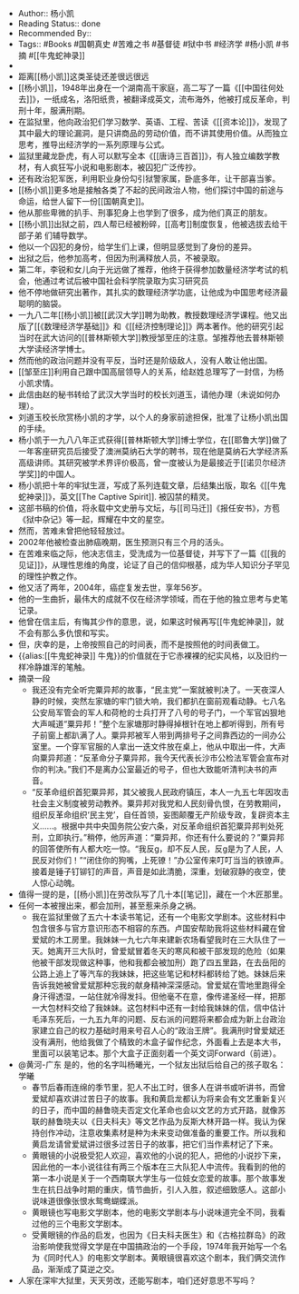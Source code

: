 - Author:: 杨小凯
- Reading Status:: done
- Recommended By:: 
- Tags:: #Books #国朝真史 #苦难之书 #基督徒 #狱中书 #经济学 #杨小凯 #书摘 #[[牛鬼蛇神录]]
- 
- 距离[[杨小凯]]这类圣徒还差很远很远
- [[杨小凯]]，1948年出身在一个湖南高干家庭，高二写了一篇《[[中国往何处去]]》，一纸成名，洛阳纸贵，被翻译成英文，流布海外，他被打成反革命，判刑十年，服满刑期。
- 在监狱里，他向政治犯们学习数学、英语、工程、苦读《[[资本论]]》，发现了其中最大的理论漏洞，是只讲商品的劳动价值，而不讲其使用价值。从而独立思考，推导出经济学的一系列原理与公式。
- 监狱里藏龙卧虎，有人可以默写全本《[[唐诗三百首]]》，有人独立编数学教材，有人疯狂写小说和电影剧本，被囚犯广泛传抄。
- 还有政治犯军医，利用职业身份勾引狱警家属，卧底多年，让干部喜当爹。
- [[杨小凯]]更多地是接触各类了不起的民间政治人物，他们探讨中国的前途与命运，给世人留下一份[[国朝真史]]。
- 他从那些卑微的扒手、刑事犯身上也学到了很多，成为他们真正的朋友。
- [[杨小凯]]出狱之前，四人帮已经被粉碎，[[高考]]制度恢复，他被选拔去给干部子弟 们辅导数学。
- 他以一个囚犯的身份，给学生们上课，但明显感觉到了身份的差异。
- 出狱之后，他参加高考，但因为刑满释放人员，不被录取。
- 第二年，李锐和女儿向于光远做了推荐，他终于获得参加数量经济学考试的机会，他通过考试后被中国社会科学院录取为实习研究员
- 他不停地做研究出著作，其扎实的数理经济学功底，让他成为中国思考经济最聪明的脑袋。
- 一九八二年[[杨小凯]]被[[武汉大学]]聘为助教，教授数理经济学课程。他又出版了[[《数理经济学基础]]》和《[[经济控制理论]]》两本著作。他的研究引起当时在武大访问的[[普林斯顿大学]]教授邹至庄的注意。邹推荐他去普林斯顿大学读经济学博士。
- 然而他的政治问题并没有平反，当时还是阶级敌人，没有人敢让他出国。
- [[邹至庄]]利用自己跟中国高层领导人的关系，给赵姓总理写了一封信，为杨小凯求情。
- 此信由赵的秘书转给了武汉大学当时的校长刘道玉，请他办理（未说如何办理）。
- 刘道玉校长欣赏杨小凯的才学，以个人的身家前途担保，批准了让杨小凯出国的手续。
- 杨小凯于一九八八年正式获得[[普林斯顿大学]]博士学位，在[[耶鲁大学]]做了一年客座研究员后接受了澳洲莫纳石大学的聘书，现在他是莫纳石大学经济系高级讲师。其研究被学术界评价极高，曾一度被认为是最接近于[[诺贝尔经济学奖]]的中国人。
- 杨小凯把十年的牢狱生涯，写成了系列连载文章，后结集出版，取名《[[牛鬼蛇神录]]》，英文[[The Captive Spirit]]. 被囚禁的精灵。
- 这部书稿的价值，将永载中文史册与文坛，与[[司马迁]]《报任安书》，方苞《狱中杂记》等一起，辉耀在中文的星空。
- 然而，苦难未曾把他轻轻放过。
- 2002年他被检查出肺癌晚期，医生预测只有三个月的活头。
- 在苦难来临之际，他决志信主，受洗成为一位基督徒，并写下了一篇《[[我的见证]]》，从理性思维的角度，论证了自己的信仰根基，成为华人知识分子罕见的理性护教之作。
- 他又活了两年，2004年，癌症复发去世，享年56岁。
- 他的一生曲折，最伟大的成就不仅在经济学领域，而在于他的独立思考与史笔记录。
- 他曾在信主后，有悔其少作的意思，说，如果这时候再写[[牛鬼蛇神录]]，就不会有那么多仇恨和写实。
- 但，庆幸的是，上帝按照自己的时间表，而不是按照他的时间表做工。
- {{alias:[[牛鬼蛇神录]] 牛鬼}}的价值就在于它赤裸裸的纪实风格，以及旧约一样冷静雄浑的笔触。
- 摘录一段
    - 我还没有完全听完粟异邦的故事，“民主党”一案就被判决了。一天夜深人静的时候，突然左家塘的牢门锁大响，我们都扒在窗前观看动静。七八名公安局军管会的军人和荷枪的士兵打开了八号的号子门，一个军官凶狠地大声喊道“粟异邦！”整个左家塘那时静得掉根针在地上都听得到，所有号子前窗上都趴满了人。粟异邦被军人带到两排号子之间靠西边的一间办公室里。一个穿军官服的人拿出一迭文件放在桌上，他从中取出一件，大声向粟异邦道：“反革命分子粟异邦，我今天代表长沙市公检法军管会宣布对你的判决。”我们不是离办公室最近的号子，但也大致能听清判决书的声音。
    - “反革命组织首犯粟异邦，其父被我人民政府镇压，本人一九五七年因攻击社会主义制度被劳动教养。粟异邦对我党和人民刻骨仇恨，在劳教期间，组织反革命组织‘民主党’，自任首领，妄图颠覆无产阶级专政，复辟资本主义……。根据中共中央国务院公安六条，对反革命组织首犯粟异邦判处死刑，立即执行。”稍停，他厉声道：“粟异邦，你还有什么要说的？”粟异邦的回答使所有人都大吃一惊。“我反g，却不反人民，反g是为了人民，人民反对你们！”“闭住你的狗嘴，上死镣！”办公室传来叮叮当当的铁镣声。接着是锤子钉铆钉的声音，声音是如此清脆，深重，划破寂静的夜空，使人惊心动魄。
- 值得一提的是，[[杨小凯]]在劳改队写了几十本[[笔记]]，藏在一个木匠那里。
- 任何一本被搜出来，都会加刑，甚至惹来杀身之祸。
    - 我在监狱里做了五六十本读书笔记，还有一个电影文学剧本。这些材料中包含很多与官方意识形态不相容的东西。卢国安帮助我将这些材料藏在曾爱斌的木工房里。我妹妹一九七六年来建新农场看望我时在三大队住了一天。她离开三大队时，曾爱斌冒着冬天的寒风和被干部发现的危险（如果他被干部发现做这种事，他和我都会被加刑）跑了四五里路，在去岳阳的公路上追上了等汽车的我妹妹，把这些笔记和材料都转给了她。妹妹后来告诉我她被曾爱斌那种忘我的献身精神深深感动。曾爱斌在雪地里跑得全身汗得透湿，一站住就冷得发抖。但他毫不在意，像传递圣经一样，把那一大包材料交给了我妹妹。这包材料中还有一封给我妹妹的信，信中估计毛泽东死后，一九五九年的问题、反右派的问题将来都会成为新上台政治家建立自己的权力基础时用来号召人心的“政治王牌”。我满刑时曾爱斌还没有满刑，他给我做了个精致的木盒子留作纪念，外面看上去是本大书，里面可以装笔记本。那个大盒子正面刻着一个英文词Forward（前进）。
- @黄河-广东 是的，他的名字叫杨曦光，一个狱友出狱后给自己的孩子取名：学曦
    - 春节后春雨连绵的季节里，犯人不出工时，很多人在讲书或听讲书，而曾爱斌却喜欢讲过苦日子的故事。我和黄启龙都认为将来会有文艺重新复兴的日子，而中国的赫鲁晓夫否定文化革命也会以文艺的方式开路，就像苏联的赫鲁晓夫以《日夫科夫》等文艺作品为反斯大林开路一样。我认为保持创作冲动，注意收集素材是种为未来变动做准备的重要工作。所以我和黄启龙请曾爱斌讲过很多过苦日子的故事，把它们当作素材记了下来。
    - 黄眼镜的小说极受犯人欢迎，喜欢他的小说的犯人，把他的小说抄下来，因此他的一本小说往往有两三个版本在三大队犯人中流传。我看到的他的第一本小说是关于一个西南联大学生与一位妓女恋爱的故事。那个故事发生在抗日战争时期的重庆，情节曲折，引人入胜，叙述细致感人。这部小说味道很像张恨水鸳鸯蝴蝶派。
    - 黄眼镜也写电影文学剧本，他的电影文学剧本与小说味道完全不同，我看过他的三个电影文学剧本。
    - 受黄眼镜的作品的启发，也因为《日夫科夫医生》和《古格拉群岛》的政治影响使我觉得文学是在中国搞政治的一个手段，1974年我开始写一个名为《同时代人》的电影文学剧本。黄眼镜很喜欢这个剧本，我们俩交流作品，渐渐成了莫逆之交。
- 人家在深牢大狱里，天天劳改，还能写剧本，咱们还好意思不写吗？

